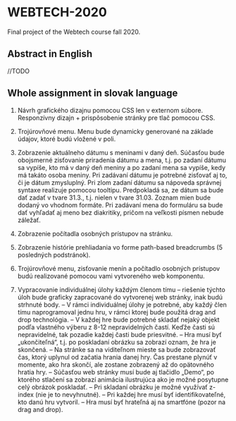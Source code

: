 # WEBTECH-2020
Final project of the Webtech course fall 2020. 
## Abstract in English ##
//TODO


## Whole assignment in slovak language 

1. Návrh grafického dizajnu pomocou CSS len v externom súbore.
Responzívny dizajn + prispôsobenie stránky pre tlač pomocou CSS.

2. Trojúrovňové menu. Menu bude dynamicky generované na základe údajov, ktoré budú vložené v
poli.

3. Zobrazenie aktuálneho dátumu s meninami v daný deň. Súčasťou bude obojsmerné zisťovanie
priradenia dátumu a mena, t.j. po zadaní dátumu sa vypíše, kto má v daný deň meniny a po zadaní
mena sa vypíše, kedy má takáto osoba meniny. Pri zadávaní dátumu je potrebné zisťovať aj to, či je
dátum zmysluplný. Pri zlom zadaní dátumu sa nápoveda správnej syntaxe realizuje pomocou
tooltipu. Predpokladá sa, ze dátum sa bude dať zadať v tvare 31.3., t.j. nielen v tvare 31.03.
Zoznam mien bude dodaný vo vhodnom formáte. Pri zadávaní mena do formuláru sa bude dať
vyhľadať aj meno bez diakritiky, pričom na veľkosti písmen nebude záležať.

4. Zobrazenie počítadla osobných prístupov na stránku.

5. Zobrazenie histórie prehliadania vo forme path-based breadcrumbs (5 posledných podstránok).

6. Trojúrovňové menu, zisťovanie menín a počítadlo osobných prístupov budú realizované pomocou
vami vytvoreného web komponentu.

7. Vypracovanie individuálnej úlohy každým členom tímu – riešenie týchto úloh bude graficky
zapracované do vytvorenej web stránky, inak budú strhnuté body.
– V rámci individuálnej úlohy je potrebné, aby každý člen tímu naprogramoval jednu hru, v rámci
ktorej bude použitá drag and drop technológia.
– V každej hre bude potrebné skladať nejaký objekt podľa vlastného výberu z 8-12
nepravidelných častí. Keďže časti sú nepravidelné, tak pozadie každej časti bude priesvitné.
– Hra musí byť „ukončiteľná“, t.j. po poskladaní obrázku sa zobrazí oznam, že hra je skončená.
– Na stránke sa na viditeľnom mieste sa bude zobrazovať čas, ktorý uplynul od začatia hrania
danej hry. Čas prestane plynúť v momente, ako hra skončí, ale zostane zobrazený až do
opätovného hratia hry.
– Súčasťou web stránky musí bude aj tlačidlo „Demo“, po ktorého stlačení sa zobrazí animácia
ilustrujúca ako je možné posytupne celý obrázok poskladať.
– Pri skladaní obrázku je možné využívať z-index (nie je to nevyhnutné).
– Pri každej hre musí byť identifikovateľné, kto danú hru vytvoril.
– Hra musí byť hrateľná aj na smartfóne (pozor na drag and drop).



